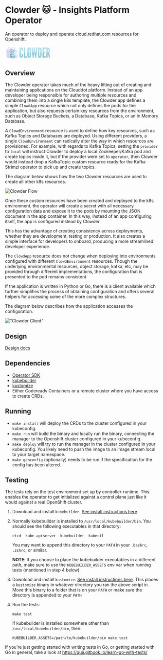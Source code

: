 # Clowder :cat: - Insights Platform Operator

An operator to deploy and operate cloud.redhat.com resources for Openshift.

<img src="clowder.svg" width="150" alt="Clowder Logo">

## Overview

The Clowder operator takes much of the heavy lifting out of creating and 
maintaining applications on the Clouddot platform. Instead of an app developer
being responsible for authoring multiple resources and combining them into a
single k8s template, the Clowder app defines a simple `ClowdApp` resource
which not only defines the pods for the application, but also requests certain
key resources from the environment, such as Object Storage Buckets, a Database,
Kafka Topics, or an In Memory Database.

A `ClowdEnvironment` resource is used to define how key resources, such as
Kafka Topics and Databases are deployed. Using different providers, a single
`ClowdEnvironment` can radically alter the way in which resources are
provisioned. For example, with regards to Kafka Topics, setting the `provider`
to `local` will instruct Clowder to deploy a local Zookeeper/Kafka pod
and create topics inside it, but if the provider were set to `operator`, then
Clowder would instead drop a KafkaTopic custom resource ready for the Kafka
Strimzi operator to pick up and create topics.

The diagram below shows how the two Clowder resources are used to create all
other k8s resources.

![Clowder Flow](images/clowder-flow.svg "Clowder Flow")

Once these custom resources have been created and deployed to the k8s
environment, the operator will create a secret with all necessary configuration
data and expose it to the pods by mounting the JSON document in the app 
container. In this way, instead of an app configuring itself, the app is
configured instead by Clowder.

This has the advantage of creating consistency across deployments, whether
they are development, testing or production. It also creates a simple interface
for developers to onboard, producing a more streamlined developer experience.

The `ClowdApp` resource does not change when deploying into environments
configured with different `ClowdEnvironment` resources. Though the underlying
environmental resources, object storage, kafka, etc, may be provided through
different implementations, the configuration that is presented to the pod
remains consistent.

If the application is written in Python or Go, there is a client available
which further simplifies the process of obtaining configuration and offers
several helpers for accessing some of the more complex structures.

The diagram below describes how the application accesses the configuration.

!["Clowder Client"](images/clowder-new.svg "Clowder Client")

## Design

[Design docs](https://github.com/RedHatInsights/clowder/tree/master/docs/)

## Dependencies

- [Operator SDK](https://github.com/operator-framework/operator-sdk/releases)
- [kubebuilder](https://github.com/kubernetes-sigs/kubebuilder/releases)
- [kustomize](https://github.com/kubernetes-sigs/kustomize/releases)
- Either Codeready Containers or a remote cluster where you have access to
  create CRDs.

## Running

- `make install` will deploy the CRDs to the cluster configured in your kubeconfig.
- `make run` will build the binary and locally run the binary, connecting the
  manager to the Openshift cluster configured in your kubeconfig.
- `make deploy` will try to run the manager in the cluster configured in your
  kubeconfig.  You likely need to push the image to an image stream local to
  your target namespace.
- `make genconfig` (optionally) needs to be run if the specification for the config
  has been altered.

## Testing

The tests rely on the test environment set up by controller-runtime.  This enables the operator to 
get initialized against a control plane just like it would against a real OpenShift cluster.

1. Download and install `kubebuilder`.
[See install instructions here](https://book.kubebuilder.io/quick-start.html#installation).

2. Normally kubebuilder is installed to `/usr/local/kubebuilder/bin`. You should see the following
executables in that directory:
    ```
    etcd  kube-apiserver  kubebuilder  kubectl
    ```
    You may want to append this directory to your `PATH` in your `.bashrc`, `.zshrc`, or similar.

    **NOTE**: If you choose to place the kubebuilder executables in a different path, make sure to
    use the `KUBEBUILDER_ASSETS` env var when running tests (mentioned in step 4 below)

3. Download and install `kustomize`.
[See install instructions here](https://kubernetes-sigs.github.io/kustomize/installation/binaries/).
This places a `kustomize` binary in whatever directory you ran the above script in. Move this binary
to a folder that is on your `PATH` or make sure the directory is appended to your `PATH`

4. Run the tests:
    ```
    make test
    ```

    If kubebuilder is installed somewhere other than `/usr/local/kubebuilder/bin`, then:
    ```
    KUBEBUILDER_ASSETS=/path/to/kubebuilder/bin make test
    ```

If you're just getting started with writing tests in Go, or getting started with Go in general, take
a look at https://quii.gitbook.io/learn-go-with-tests/
